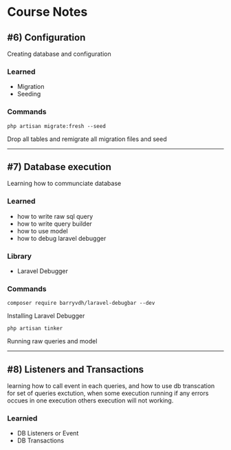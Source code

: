 # Course Notes
## #6) Configuration
Creating database and configuration
### Learned
* Migration
* Seeding
### Commands
```
php artisan migrate:fresh --seed
```
Drop all tables and remigrate all migration files and seed

<hr>

## #7) Database execution
Learning how to communciate database
### Learned
* how to write raw sql query
* how to write query builder
* how to use model
* how to debug laravel debugger
### Library
* Laravel Debugger
### Commands
```
composer require barryvdh/laravel-debugbar --dev
```
Installing Laravel Debugger
```
php artisan tinker
```
Running raw queries and model

<hr>

## #8) Listeners and Transactions
learning how to call event in each queries, and how to use db transcation for set of queries exctution, when some execution running if any errors occues in one execution others execution will not working.

### Learnied
* DB Listeners or Event
* DB Transactions